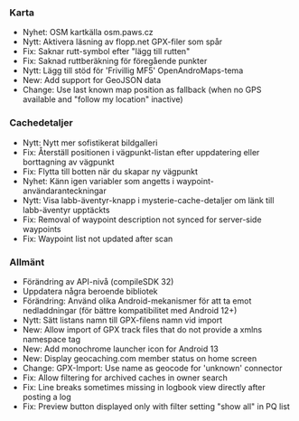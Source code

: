 ### Karta
- Nyhet: OSM kartkälla osm.paws.cz
- Nytt: Aktivera läsning av flopp.net GPX-filer som spår
- Fix: Saknar rutt-symbol efter "lägg till rutten"
- Fix: Saknad ruttberäkning för föregående punkter
- Nytt: Lägg till stöd för 'Frivillig MF5' OpenAndroMaps-tema
- New: Add support for GeoJSON data
- Change: Use last known map position as fallback (when no GPS available and "follow my location" inactive)

### Cachedetaljer
- Nytt: Nytt mer sofistikerat bildgalleri
- Fix: Återställ positionen i vägpunkt-listan efter uppdatering eller borttagning av vägpunkt
- Fix: Flytta till botten när du skapar ny vägpunkt
- Nyhet: Känn igen variabler som angetts i waypoint-användaranteckningar
- Nytt: Visa labb-äventyr-knapp i mysterie-cache-detaljer om länk till labb-äventyr upptäckts
- Fix: Removal of waypoint description not synced for server-side waypoints
- Fix: Waypoint list not updated after scan

### Allmänt
- Förändring av API-nivå (compileSDK 32)
- Uppdatera några beroende bibliotek
- Förändring: Använd olika Android-mekanismer för att ta emot nedladdningar (för bättre kompatibilitet med Android 12+)
- Nytt: Sätt listans namn till GPX-filens namn vid import
- New: Allow import of GPX track files that do not provide a xmlns namespace tag
- New: Add monochrome launcher icon for Android 13
- New: Display geocaching.com member status on home screen
- Change: GPX-Import: Use name as geocode for 'unknown' connector
- Fix: Allow filtering for archived caches in owner search
- Fix: Line breaks sometimes missing in logbook view directly after posting a log
- Fix: Preview button displayed only with filter setting "show all" in PQ list
